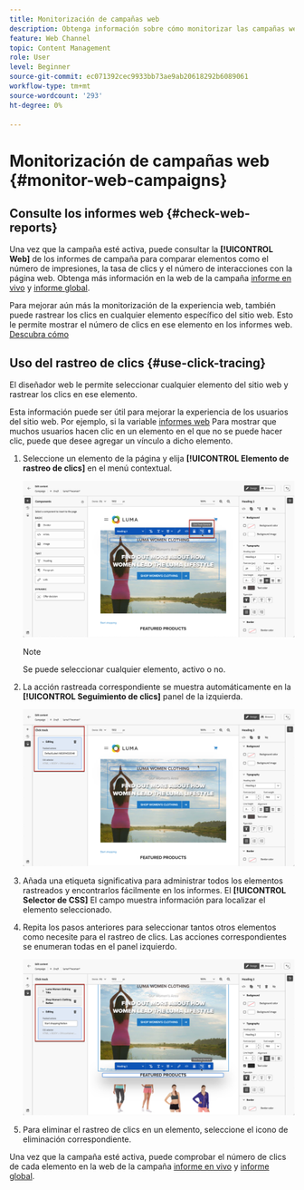 ```yaml
---
title: Monitorización de campañas web
description: Obtenga información sobre cómo monitorizar las campañas web en Journey Optimizer
feature: Web Channel
topic: Content Management
role: User
level: Beginner
source-git-commit: ec071392cec9933bb73ae9ab20618292b6089061
workflow-type: tm+mt
source-wordcount: '293'
ht-degree: 0%

---
```


# Monitorización de campañas web {#monitor-web-campaigns}

## Consulte los informes web {#check-web-reports}

Una vez que la campaña esté activa, puede consultar la **[!UICONTROL Web]** de los informes de campaña para comparar elementos como el número de impresiones, la tasa de clics y el número de interacciones con la página web. Obtenga más información en la web de la campaña [informe en vivo](../reports/campaign-live-report.md#web-tab) y [informe global](../reports/campaign-global-report.md#web-tab).

Para mejorar aún más la monitorización de la experiencia web, también puede rastrear los clics en cualquier elemento específico del sitio web. Esto le permite mostrar el número de clics en ese elemento en los informes web. [Descubra cómo](#use-click-tracing)

## Uso del rastreo de clics {#use-click-tracing}

El diseñador web le permite seleccionar cualquier elemento del sitio web y rastrear los clics en ese elemento.

Esta información puede ser útil para mejorar la experiencia de los usuarios del sitio web. Por ejemplo, si la variable [informes web](../reports/campaign-global-report.md#web-tab) Para mostrar que muchos usuarios hacen clic en un elemento en el que no se puede hacer clic, puede que desee agregar un vínculo a dicho elemento.

1. Seleccione un elemento de la página y elija **[!UICONTROL Elemento de rastreo de clics]** en el menú contextual.

   ![](assets/web-designer-click-track.png)

   >[!NOTE]
   >
   >Se puede seleccionar cualquier elemento, activo o no.

1. La acción rastreada correspondiente se muestra automáticamente en la **[!UICONTROL Seguimiento de clics]** panel de la izquierda.

   ![](assets/web-designer-click-track-pane.png)

1. Añada una etiqueta significativa para administrar todos los elementos rastreados y encontrarlos fácilmente en los informes. El **[!UICONTROL Selector de CSS]** El campo muestra información para localizar el elemento seleccionado.

1. Repita los pasos anteriores para seleccionar tantos otros elementos como necesite para el rastreo de clics. Las acciones correspondientes se enumeran todas en el panel izquierdo.

   ![](assets/web-designer-click-tracking-actions.png)

1. Para eliminar el rastreo de clics en un elemento, seleccione el icono de eliminación correspondiente.

Una vez que la campaña esté activa, puede comprobar el número de clics de cada elemento en la web de la campaña [informe en vivo](../reports/campaign-live-report.md#web-tab) y [informe global](../reports/campaign-global-report.md#web-tab).
